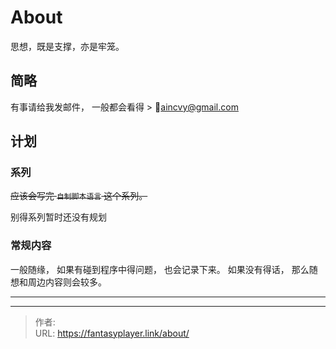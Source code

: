 # About


思想，既是支撑，亦是牢笼。

## 简略



有事请给我发邮件， 一般都会看得 &gt;  📧aincvy@gmail.com



## 计划



### 系列

~~应该会写完 `自制脚本语言` 这个系列。~~ 

别得系列暂时还没有规划



### 常规内容

一般随缘， 如果有碰到程序中得问题， 也会记录下来。  如果没有得话， 那么随想和周边内容则会较多。



----




---

> 作者:   
> URL: https://fantasyplayer.link/about/  

